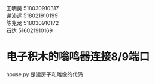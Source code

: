 王明昊 518030910317  
谢沛远 518021910199  
陈兆龙 518030910172  
石达 516021910169  
# 电子积木的嗡鸣器连接8/9端口
house.py 是建房子和雕像的代码
